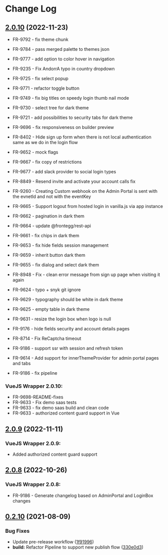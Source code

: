 # Change Log

## [2.0.10](https://github.com/frontegg/frontegg-vue/compare/v2.0.9...v2.0.10) (2022-11-23)

- FR-9792 - fix theme chunk
- FR-9784 - pass merged palette to themes json
- FR-9777 - add option to color hover in navigation
- FR-9235 - Fix AndorrA typo in country dropdown
- FR-9725 - fix select popup
- FR-9771 - refactor toggle button
- FR-9749 - fix big titles on speedy login thumb nail mode
- FR-9730 - select tree for dark theme
- FR-9721 - add possibilities to security tabs for dark theme
- FR-9696 - fix responsiveness on builder preview
- FR-8402 - Hide sign up form when there is not local authentication same as we do in the login flow
- FR-9652 - mock flags
- FR-9667 - fix copy of restrictions
- FR-9677 - add slack provider to social login types
- FR-8849 - Resend invite and activate your account calls fix
- FR-9260 - Creating Custom webhook on the Admin Portal is sent with the evnetId and not with the eventKey

- FR-9665 - Support logout from hosted login in vanilla.js via app instance
- FR-9662 - pagination in dark them

- FR-9664 - update @frontegg/rest-api
- FR-9661 - fix chips in dark them
- FR-9653 - fix hide fields session management
- FR-9659 - inherit button dark them
- FR-9655 - fix dialog and select dark them
- FR-8948 - Fix - clean error message from sign up page when visiting it again
- FR-9624 - typo + snyk git ignore
- FR-9629 - typography should be white in dark theme
- FR-9625 - empty table in dark theme
- FR-9631 - resize the login box when logo is null
- FR-9176 - hide fields security and account details pages
- FR-8714 - Fix ReCaptcha timeout
- FR-9186 - support ssr with session and refresh token
- FR-9614 - Add support for innerThemeProvider for admin portal pages and tabs

- FR-9186 - fix pipeline

### VueJS Wrapper 2.0.10:
- FR-9698-README-fixes
- FR-9633 - Fix demo saas tests
- FR-9633 - fix demo saas build and clean code
- FR-9633 - authorized content guard support in Vue

## [2.0.9](https://github.com/frontegg/frontegg-vue/compare/v2.0.8...v2.0.9) (2022-11-11)

### VueJS Wrapper 2.0.9:
- Added authorized content guard support

## [2.0.8](https://github.com/frontegg/frontegg-vue/compare/v2.0.7...v2.0.8) (2022-10-26)

### VueJS Wrapper 2.0.8:
- FR-9186 - Generate changelog based on AdminPortal and LoginBox changes

## [0.2.10](https://github.com/frontegg/frontegg-vue/compare/v0.2.9...v0.2.10) (2021-08-09)


### Bug Fixes

* Update pre-release workflow ([1f91996](https://github.com/frontegg/frontegg-vue/commit/1f91996ad320614f3e61bfc3187724e6de133a26))
* **build:** Refactor Pipeline to support new publish flow ([330e0d3](https://github.com/frontegg/frontegg-vue/commit/330e0d3a5d643eb4f032c838c90faf98e4ee8fbc))
